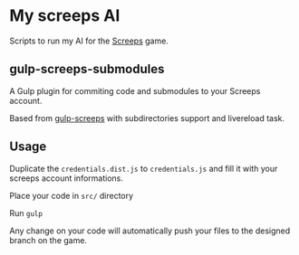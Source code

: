 # My screeps AI
Scripts to run my AI for the [Screeps](https://screeps.com/) game.

## gulp-screeps-submodules

A Gulp plugin for commiting code and submodules to your Screeps account.

Based from [gulp-screeps](https://github.com/pcmulder/gulp-screeps)
with subdirectories support and livereload task.

## Usage
Duplicate the ```credentials.dist.js``` to ```credentials.js``` and fill it with your screeps account informations.

Place your code in ```src/``` directory

Run ```gulp```

Any change on your code will automatically push your files to the designed branch on the game.
